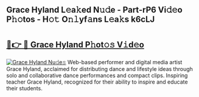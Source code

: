 ## Grace Hyland L𝚎a𝚔ed N𝚞𝚍e - Part-rP6 Vi𝚍𝚎o P𝚑𝚘tos - H𝚘𝚝 O𝚗𝚕yf𝚊ns L𝚎a𝚔s k6cLJ

# <h2><a href="http://kfehzt5.oniu.top/?m=Grace+Hyland">🔗👉 🔴 Grace Hyland P𝚑ot𝚘𝚜 V𝚒d𝚎o</a></h2>

[![Grace Hyland Nu𝚍e𝚜](https://i.imgur.com/0qMVB7G.gif)](http://kfehzt5.oniu.top/?m=Grace+Hyland)
Web-based performer and digital media artist Grace Hyland, acclaimed for distributing dance and lifestyle ideas through solo and collaborative dance performances and compact clips. Inspiring teacher Grace Hyland, recognized for their ability to inspire and educate their students.  
